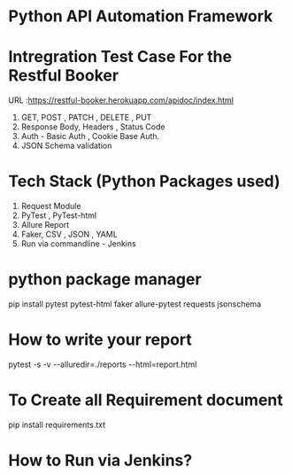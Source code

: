 # Python API Automation Framework
# Intregration Test Case For the Restful Booker

URL :https://restful-booker.herokuapp.com/apidoc/index.html

1. GET, POST , PATCH , DELETE , PUT
2. Response Body, Headers , Status Code
3. Auth - Basic Auth , Cookie Base Auth.
4. JSON Schema validation


# Tech Stack (Python Packages used)
1. Request Module 
2. PyTest , PyTest-html
3. Allure Report
4. Faker, CSV , JSON , YAML
5. Run via commandline - Jenkins

# python package manager 
pip install pytest pytest-html faker allure-pytest requests jsonschema

# How to write your report 
pytest  -s -v --alluredir=./reports --html=report.html
# To Create all Requirement document
pip install requirements.txt

# How to Run via Jenkins?

